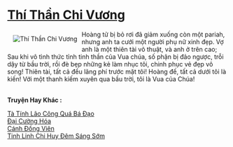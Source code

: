 <a href="https://truyentiki.com/thi-than-chi-vuong.33503/" title="Thí Thần Chi Vương"><h1>Thí Thần Chi Vương</h1></a><div style="display:table"><img align="right" style="float: left; padding: 10px;" src="https://truyentiki.com/a/img/str/src/33503.jpg" alt="Thí Thần Chi Vương">Hoàng tử bị bỏ rơi đã giảm xuống còn một pariah, nhưng anh ta cưới một người phụ nữ xinh đẹp. Vợ anh là một thiên tài võ thuật, và anh ở trên cao; Sau khi vô tình thức tỉnh tinh thần của Vua chúa, số phận bị đảo ngược, trỗi dậy từ bầu trời, rồi đè bẹp những kẻ làm nhục tôi, chinh phục vẻ đẹp vô song! Thiên tài, tất cả đều lãng phí trước mặt tôi! Hoàng đế, tất cả dưới tôi là kiến! Với một thanh kiếm xuyên qua bầu trời, tôi là Vua của Chúa!</div><p><br><b>Truyện Hay Khác :</b></p><a href="https://truyentiki.com/ta-tinh-lao-cong-qua-ba-dao.33502/" alt="Tà Tính Lão Công Quá Bá Đạo">Tà Tính Lão Công Quá Bá Đạo</a><br/><a href="https://www.flickr.com/photos/188164041@N05/49981065971/" alt="Đại Cường Hóa">Đại Cường Hóa</a><br/><a href="https://github.com/nownovels/top500/tree/master/truyenhay/33633/" alt="Cánh Đồng Viên">Cánh Đồng Viên</a><br/><a href="https://medium.com/@hoangminhquan16819844/tinh-linh-chi-huy-%C4%91%C3%AAm-s%C3%A1ng-s%E1%BB%9Bm-e2e0568af2c5" alt="Tinh Linh Chi Huy Đêm Sáng Sớm">Tinh Linh Chi Huy Đêm Sáng Sớm</a><br/>
